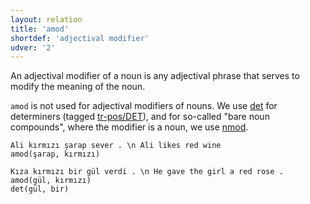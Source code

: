 ```yaml
---
layout: relation
title: 'amod'
shortdef: 'adjectival modifier'
udver: '2'
---
```


An adjectival modifier of a noun is
any adjectival phrase that serves to modify the meaning of the noun.

`amod` is not used for adjectival modifiers of nouns.
We use [det]() for determiners (tagged [tr-pos/DET]()),
and for so-called "bare noun compounds",
where the modifier is a noun, we use [nmod]().

~~~ sdparse
Ali kırmızı şarap sever . \n Ali likes red wine
amod(şarap, kırmızı)
~~~

~~~ sdparse
Kıza kırmızı bir gül verdi . \n He gave the girl a red rose .
amod(gül, kırmızı)
det(gül, bir)
~~~

<!-- Interlanguage links updated Pá kvě 14 11:08:50 CEST 2021 -->
